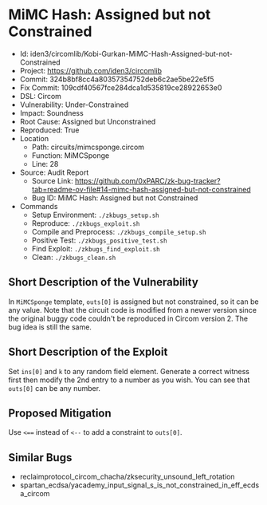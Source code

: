 # MiMC Hash: Assigned but not Constrained

* Id: iden3/circomlib/Kobi-Gurkan-MiMC-Hash-Assigned-but-not-Constrained
* Project: https://github.com/iden3/circomlib
* Commit: 324b8bf8cc4a80357354752deb6c2ae5be22e5f5
* Fix Commit: 109cdf40567fce284dca1d535819ce28922653e0
* DSL: Circom
* Vulnerability: Under-Constrained
* Impact: Soundness
* Root Cause: Assigned but Unconstrained
* Reproduced: True
* Location
  - Path: circuits/mimcsponge.circom
  - Function: MiMCSponge
  - Line: 28
* Source: Audit Report
  - Source Link: https://github.com/0xPARC/zk-bug-tracker?tab=readme-ov-file#14-mimc-hash-assigned-but-not-constrained
  - Bug ID: MiMC Hash: Assigned but not Constrained
* Commands
  - Setup Environment: `./zkbugs_setup.sh`
  - Reproduce: `./zkbugs_exploit.sh`
  - Compile and Preprocess: `./zkbugs_compile_setup.sh`
  - Positive Test: `./zkbugs_positive_test.sh`
  - Find Exploit: `./zkbugs_find_exploit.sh`
  - Clean: `./zkbugs_clean.sh`

## Short Description of the Vulnerability

In `MiMCSponge` template, `outs[0]` is assigned but not constrained, so it can be any value. Note that the circuit code is modified from a newer version since the original buggy code couldn't be reproduced in Circom version 2. The bug idea is still the same.

## Short Description of the Exploit

Set `ins[0]` and `k` to any random field element. Generate a correct witness first then modify the 2nd entry to a number as you wish. You can see that `outs[0]` can be any number.

## Proposed Mitigation

Use `<==` instead of `<--` to add a constraint to `outs[0]`.

## Similar Bugs

* reclaimprotocol_circom_chacha/zksecurity_unsound_left_rotation
* spartan_ecdsa/yacademy_input_signal_s_is_not_constrained_in_eff_ecdsa_circom
